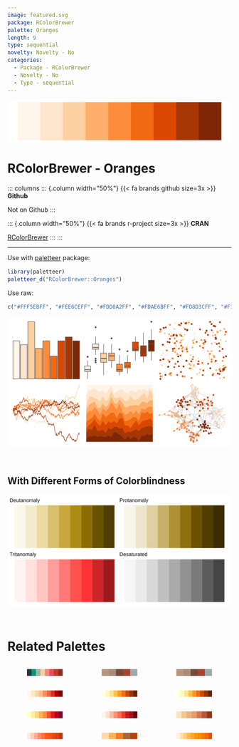 ```yaml
---
image: featured.svg
package: RColorBrewer
palette: Oranges
length: 9
type: sequential
novelty: Novelty - No
categories:
  - Package - RColorBrewer
  - Novelty - No
  - Type - sequential
---
```


![](featured.svg)

# RColorBrewer - Oranges 

::: columns
::: {.column width="50%"}
{{< fa brands github size=3x >}}
**Github**

Not on Github
:::

::: {.column width="50%"}
{{< fa brands r-project size=3x >}}
**CRAN**

[RColorBrewer](https://CRAN.R-project.org/package=RColorBrewer)
:::
:::

<hr> 

Use with [paletteer](https://emilhvitfeldt.github.io/paletteer/) package:

```r
library(paletteer)
paletteer_d("RColorBrewer::Oranges")
```

Use raw:

```r
c("#FFF5EBFF", "#FEE6CEFF", "#FDD0A2FF", "#FDAE6BFF", "#FD8D3CFF", "#F16913FF", "#D94801FF", "#A63603FF", "#7F2704FF")
``` 

![](examples.png) 

  <br>
  
  ## With Different Forms of Colorblindness
  
  ![](colorblind.svg) 

<br>

# Related Palettes

<div class="list" style="display: grid; grid-template-columns: auto auto auto;"> <figure class="figure">
<a href="../../awtools/a_palette/"> <img src="../../awtools/a_palette/featured.svg" style="width: 100%;" class="figure-img"></a>
</figure> <figure class="figure">
<a href="../../ButterflyColors/hamadryas_feronia/"> <img src="../../ButterflyColors/hamadryas_feronia/featured.svg" style="width: 100%;" class="figure-img"></a>
</figure> <figure class="figure">
<a href="../../ButterflyColors/hamadryas_feronia/"> <img src="../../ButterflyColors/hamadryas_feronia/featured.svg" style="width: 100%;" class="figure-img"></a>
</figure> <figure class="figure">
<a href="../../RColorBrewer/OrRd/"> <img src="../../RColorBrewer/OrRd/featured.svg" style="width: 100%;" class="figure-img"></a>
</figure> <figure class="figure">
<a href="../../RColorBrewer/YlOrBr/"> <img src="../../RColorBrewer/YlOrBr/featured.svg" style="width: 100%;" class="figure-img"></a>
</figure> <figure class="figure">
<a href="../../khroma/YlOrBr/"> <img src="../../khroma/YlOrBr/featured.svg" style="width: 100%;" class="figure-img"></a>
</figure> <figure class="figure">
<a href="../../RColorBrewer/YlOrRd/"> <img src="../../RColorBrewer/YlOrRd/featured.svg" style="width: 100%;" class="figure-img"></a>
</figure> <figure class="figure">
<a href="../../RColorBrewer/Reds/"> <img src="../../RColorBrewer/Reds/featured.svg" style="width: 100%;" class="figure-img"></a>
</figure> <figure class="figure">
<a href="../../MetBrewer/OKeeffe2/"> <img src="../../MetBrewer/OKeeffe2/featured.svg" style="width: 100%;" class="figure-img"></a>
</figure> <figure class="figure">
<a href="../../ggsci/deep_orange_material/"> <img src="../../ggsci/deep_orange_material/featured.svg" style="width: 100%;" class="figure-img"></a>
</figure> <figure class="figure">
<a href="../../calecopal/canary/"> <img src="../../calecopal/canary/featured.svg" style="width: 100%;" class="figure-img"></a>
</figure> <figure class="figure">
<a href="../../ggsci/orange_material/"> <img src="../../ggsci/orange_material/featured.svg" style="width: 100%;" class="figure-img"></a>
</figure> 
</div>
